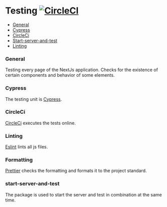 # Testing [![CircleCI](https://circleci.com/gh/JuzouSatoru2/NextJs-Website.svg?style=svg)](https://circleci.com/gh/JuzouSatoru2/NextJs-Website)

- [General](#general)
- [Cypress](#cypress)
- [CircleCi](#circleci)
- [Start-server-and-test](#start-server-and-test)
- [Linting](#linting)

### General

Testing every page of the NextJs application. Checks for the existence of certain components and behavior of some elements.

### Cypress

The testing unit is [Cypress](https://www.cypress.io/).

### CircleCi

[CircleCi](https://circleci.com) executes the tests online.

### Linting

[Eslint](https://eslint.org/) lints all js files.

### Formatting

[Prettier](https://https://prettier.io/) checks the formatting and formats it to the project standard.

### start-server-and-test

The package is used to start the server and test in combination at the same time.
